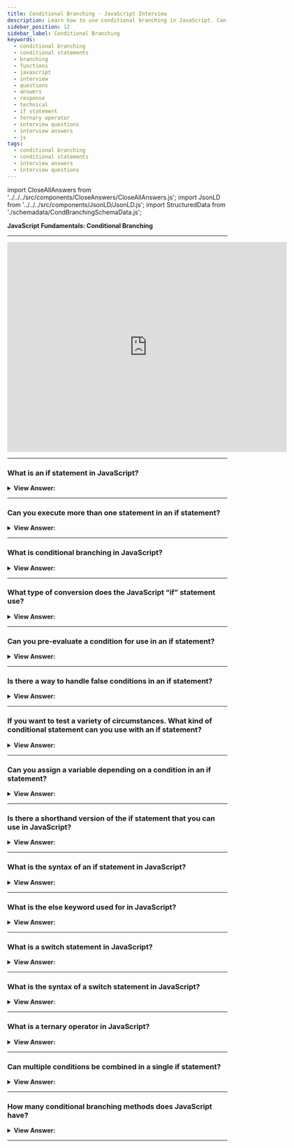 ```yaml
---
title: Conditional Branching - JavaScript Interview
description: Learn how to use conditional branching in JavaScript. Can you execute more than one statement in an if statement? | Frontend Interview Questions & Answers
sidebar_position: 12
sidebar_label: Conditional Branching
keywords:
  - conditional branching
  - conditional statements
  - branching
  - functions
  - javascript
  - interview
  - questions
  - answers
  - response
  - technical
  - if statement
  - ternary operator
  - interview questions
  - interview answers
  - js
tags:
  - conditional branching
  - conditional statements
  - interview answers
  - interview questions
---
```


import CloseAllAnswers from '../../../src/components/CloseAnswers/CloseAllAnswers.js';
import JsonLD from '../../../src/components/JsonLD/JsonLD.js';
import StructuredData from './schemadata/CondBranchingSchemaData.js';

<JsonLD data={StructuredData} />

<head>
  <title>Conditional Branching | JavaScript Frontend Phone Interview</title>
</head>

**JavaScript Fundamentals: Conditional Branching**

---

<div class='videoWrapper'>
<iframe
    width="640"
    height="480"
    src="https://www.youtube.com/embed/bNuJk2HRLnE"
    frameborder="0"
    allow="autoplay; encrypted-media"
    allowfullscreen
>
</iframe>
</div>

---

<CloseAllAnswers />

### What is an if statement in JavaScript?

<details>
  <summary><strong>View Answer:</strong></summary>
  <div>
  <div><strong>Interview Response:</strong> An if statement is a conditional statement that checks a specified condition and executes a block of code if the condition is true. If the condition is false, the code inside the if statement is ignored.</div><br />
  <div><strong className="codeExample">Code Example:</strong><br /><br />

  <div></div>

```js
let year = prompt('In which year was ECMAScript-2015 published?', '');
if (year == 2015) console.log('You are right!'); // You are right!
```

  </div>
  </div>
</details>

---

### Can you execute more than one statement in an if statement?

<details>
  <summary><strong>View Answer:</strong></summary>
  <div>
  <div><strong>Interview Response:</strong> Yes, but they must be encased in curly brackets {}. Even if just one sentence has to run, this improves readability and is encouraged.</div><br />
  <div><strong className="codeExample">Code Example:</strong><br /><br />

  <div></div>

```js
if (year == 2015) {
 console.log("That's correct!");
 console.log("You're so smart!");
}
```

  </div>
  </div>
</details>

---

### What is conditional branching in JavaScript?

<details>
  <summary><strong>View Answer:</strong></summary>
  <div>
  <div><strong>Interview Response:</strong> Conditional branching is a programming concept that allows code execution to take different paths based on specified conditions. It enables the execution of specific code blocks depending on whether certain conditions are true or false. Conditional branching in JavaScript involves using statements like 'if', 'else', and 'else if' to execute specific code blocks depending on whether certain conditions are met, allowing for dynamic behavior.
  </div><br />
  <div><strong className="codeExample">Code Example:</strong><br /><br />

  <div></div>

```js
let temperature = 75;

if (temperature > 90) {
  console.log("It's hot outside!");
} else if (temperature > 80) {
  console.log("It's warm outside.");
} else {
  console.log("It's cool outside.");
}
```

  </div>
  </div>
</details>

---

### What type of conversion does the JavaScript “if” statement use?

<details>
  <summary><strong>View Answer:</strong></summary>
  <div>
  <div><strong>Interview Response:</strong> The JavaScript "if" statement uses implicit type coercion, converting the condition to a boolean value. This is done through the Abstract Equality Comparison algorithm, often called "loose" comparison.</div>
  </div>
</details>

---

### Can you pre-evaluate a condition for use in an if statement?

<details>
  <summary><strong>View Answer:</strong></summary>
  <div>
  <div><strong>Interview Response:</strong> Yes, you can pre-evaluate a condition by assigning its result to a variable and then using that variable as the condition in the if statement.</div><br />
  <div><strong className="codeExample">Code Example:</strong><br /><br />

  <div></div>

```js
let cond = year == 2015; // equality evaluates to true or false
if (cond) {
  console.log('Hello, World'); // returns Hello, World
}
```

  </div>
  </div>
</details>

---

### Is there a way to handle false conditions in an if statement?

<details>
  <summary><strong>View Answer:</strong></summary>
  <div>
  <div><strong>Interview Response:</strong> Yes, We can use an if-else statement to handle false conditions.</div><br />
  <div><strong>Technical Response:</strong> Yes, the “if” statement may contain an optional “else” block. It executes when the condition is false.
  </div><br />
  <div><strong className="codeExample">Code Example:</strong><br /><br />

  <div></div>

```js
let year = prompt('In which year was the ECMAScript-2015 published?', '');

if (year == 2015) {
  console.log('You guessed it right!');
} else {
  console.log('How can you be so wrong?'); // any value except 2015
}
```

  </div>
  </div>
</details>

---

### If you want to test a variety of circumstances. What kind of conditional statement can you use with an if statement?

<details>
  <summary><strong>View Answer:</strong></summary>
  <div>
  <div><strong>Interview Response:</strong> To test various circumstances, you can use "else if" clauses along with the "if" statement, creating a chain of conditions to check before executing a specific code block.</div><br />
  <div><strong className="codeExample">Code Example:</strong><br /><br />

  <div></div>

```js
let year = prompt('In which year was the ECMAScript-2015  published?', '');

if (year < 2015) {
  console.log('Too early...');
} else if (year > 2015) {
  console.log('Too late');
} else {
  console.log('Exactly!');
}
```

  </div>
  </div>
</details>

---

### Can you assign a variable depending on a condition in an if statement?

<details>
  <summary><strong>View Answer:</strong></summary>
  <div>
  <div><strong>Interview Response:</strong> Yes, in JavaScript you can assign a variable depending on a condition in an if statement.</div><br />
  <div><strong className="codeExample">Code Example:</strong><br /><br />

  <div></div>

```js
let accessAllowed;
let age = prompt('How old are you?', '');

if (age > 18) {
  accessAllowed = true;
} else {
  accessAllowed = false;
}

console.log(accessAllowed);
```

  </div>
  </div>
</details>

---

### Is there a shorthand version of the if statement that you can use in JavaScript?

<details>
  <summary><strong>View Answer:</strong></summary>
  <div>
  <div><strong>Interview Response:</strong> JavaScript offers a shorthand version called the ternary operator (condition ? trueExpression : falseExpression) for simple if-else statements, allowing for concise inline conditional evaluations.
  </div><br />
  <div><strong className="codeExample">Code Example:</strong><br /><br />

  <div></div>

```js
// the comparison operator "age > 18" executes first anyway
// (no need to wrap it into parentheses)
let accessAllowed = age > 18 ? true : false;
```

  </div><br />
  <div><strong className="codeExample">Note:</strong> Because the comparison itself gives true/false, you may eliminate using the question mark operator in the above example:<br /><br />

  <div></div>

```js
// the same
let accessAllowed = age > 18;
```

  </div>
  </div>
</details>

---

### What is the syntax of an if statement in JavaScript?

<details>
  <summary><strong>View Answer:</strong></summary>
  <div>
  <div><strong>Interview Response:</strong> In JavaScript, the syntax for an if statement starts with the keyword 'if', followed by a condition in parentheses. Then, code blocks for true and optional false conditions are enclosed in curly braces.</div>
  </div>
</details>

---

### What is the else keyword used for in JavaScript?

<details>
  <summary><strong>View Answer:</strong></summary>
  <div>
  <div><strong>Interview Response:</strong> The "else" keyword is used in conjunction with an "if" statement to provide an alternative code block to execute when the condition of the "if" statement is false.</div><br/>
  </div>
</details>

---

### What is a switch statement in JavaScript?

<details>
  <summary><strong>View Answer:</strong></summary>
  <div>
  <div><strong>Interview Response:</strong> A switch statement is a control structure used to execute different code blocks based on the value of a specified expression, simplifying multiple if-else conditions.
  </div><br />
  <div><strong className="codeExample">Code Example:</strong><br /><br />

  <div></div>

```javascript
let day = 3;
let dayName;

switch (day) {
  case 1:
    dayName = "Monday";
    break;
  case 2:
    dayName = "Tuesday";
    break;
  case 3:
    dayName = "Wednesday";
    break;
  case 4:
    dayName = "Thursday";
    break;
  case 5:
    dayName = "Friday";
    break;
  default:
    dayName = "Unknown";
}

console.log("Today is " + dayName);
```

In this example, the value of the `day` variable is evaluated in the switch statement. Based on the value, the code execution "falls through" to the matching case, assigning the corresponding `dayName`. If no matching case is found, the code falls back to the default case. Finally, the assigned `dayName` is logged to the console.

  </div>
  </div>
</details>

---

### What is the syntax of a switch statement in JavaScript?

<details>
  <summary><strong>View Answer:</strong></summary>
  <div>
  <div><strong>Interview Response:</strong> The switch statement syntax includes the 'switch' keyword, followed by an expression that is compared to values in each "case" block. When a match is found, the code in the corresponding block is executed. Optionally, a 'default' clause is added.
  </div>
  </div>
</details>

---

### What is a ternary operator in JavaScript?

<details>
  <summary><strong>View Answer:</strong></summary>
  <div>
  <div><strong>Interview Response:</strong> A ternary operator in JavaScript is a concise, shorthand way to write simple if-else statements.
  </div><br />
  <div><strong className="codeExample">Code Example:</strong><br /><br />

  <div></div>

```js
let age = 20;
let message = (age >= 18) ? "You are an adult" : "You are a minor";

console.log(message); // logs "You are an adult"
```

  </div>
  </div>
</details>

---

### Can multiple conditions be combined in a single if statement?

<details>
  <summary><strong>View Answer:</strong></summary>
  <div>
  <div><strong>Interview Response:</strong> Yes, multiple conditions can be combined in a single if statement using logical operators such as '&&' (AND), '||' (OR), and '!' (NOT) to create complex conditionals.
  </div><br />
  <div><strong className="codeExample">Code Example:</strong><br /><br />

  <div></div>

```javascript
let temperature = 25;
let time = "morning";

if (temperature > 20 && time === "morning") {
  console.log("It's a warm morning!");
}
```

In this example, the if statement combines two conditions using the logical AND operator (`&&`). It checks if the temperature is greater than 20 AND if the time is "morning". If both conditions evaluate to true, it executes the code block inside the if statement, which logs "It's a warm morning!" to the console.

  </div>
  </div>
</details>

---

### How many conditional branching methods does JavaScript have?

<details>
  <summary><strong>View Answer:</strong></summary>
  <div>
  <div><strong>Interview Response:</strong> JavaScript has three primary conditional branching methods: if-else statements, switch statements, and the ternary operator, each serving different use cases and levels of complexity.</div>
  </div>
</details>

---
